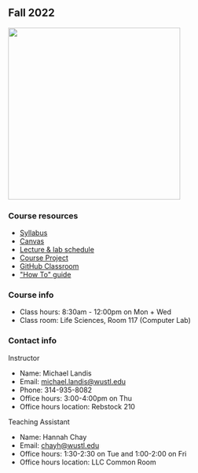 ## Fall 2022

<img src="assets/home/biol4220_logo_trim.png" width="350"/>

### Course resources

* [Syllabus](https://docs.google.com/document/d/1P3TJ_bJiwFAKXKII_R3fqhgLsiTNXfowWWD4hjdMnp0/edit?usp=sharing)
* [Canvas](https://wustl.instructure.com/courses/93893)
* [Lecture & lab schedule](course_schedule.md)
* [Course Project](course_project.md)
* [GitHub Classroom](https://classroom.github.com/classrooms/69019055-practical-bioinformatics-2022)
* ["How To" guide](how_to_guide.md)


### Course info

* Class hours: 8:30am - 12:00pm on Mon + Wed
* Class room: Life Sciences, Room 117 (Computer Lab)


### Contact info

Instructor
* Name: Michael Landis
* Email: michael.landis@wustl.edu
* Phone: 314-935-8082
* Office hours: 3:00-4:00pm on Thu
* Office hours location: Rebstock 210

Teaching Assistant
* Name: Hannah Chay
* Email: chayh@wustl.edu
* Office hours: 1:30-2:30 on Tue and 1:00-2:00 on Fri
* Office hours location: LLC Common Room
